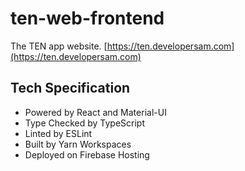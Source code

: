# ten-web-frontend

The TEN app website. [https://ten.developersam.com](https://ten.developersam.com)

## Tech Specification

- Powered by React and Material-UI
- Type Checked by TypeScript
- Linted by ESLint
- Built by Yarn Workspaces
- Deployed on Firebase Hosting
